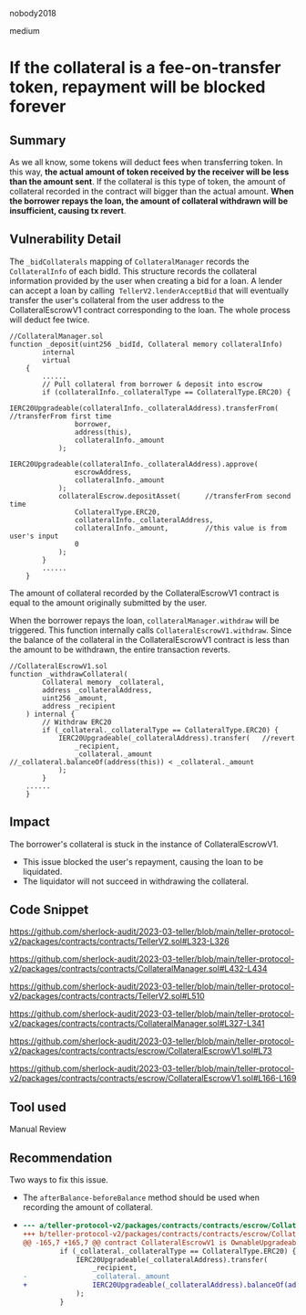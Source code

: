 nobody2018

medium

# If the collateral is a fee-on-transfer token, repayment will be blocked forever

## Summary

As we all know, some tokens will deduct fees when transferring token. In this way, **the actual amount of token received by the receiver will be less than the amount sent**. If the collateral is this type of token, the amount of collateral recorded in the contract will bigger than the actual amount. **When the borrower repays the loan, the amount of collateral withdrawn will be insufficient, causing tx revert**.

## Vulnerability Detail

The `_bidCollaterals` mapping of `CollateralManager` records the `CollateralInfo` of each bidId. This structure records the collateral information provided by the user when creating a bid for a loan. A lender can accept a loan by calling  `TellerV2.lenderAcceptBid` that will eventually transfer the user's collateral from the user address to the CollateralEscrowV1 contract corresponding to the loan. The whole process will deduct fee twice.

```solidity
//CollateralManager.sol
function _deposit(uint256 _bidId, Collateral memory collateralInfo)
        internal
        virtual
    {
        ......
        // Pull collateral from borrower & deposit into escrow
        if (collateralInfo._collateralType == CollateralType.ERC20) {
            IERC20Upgradeable(collateralInfo._collateralAddress).transferFrom(	//transferFrom first time
                borrower,
                address(this),
                collateralInfo._amount
            );
            IERC20Upgradeable(collateralInfo._collateralAddress).approve(
                escrowAddress,
                collateralInfo._amount
            );
            collateralEscrow.depositAsset(		//transferFrom second time
                CollateralType.ERC20,
                collateralInfo._collateralAddress,
                collateralInfo._amount,			//this value is from user's input
                0
            );
        }
        ......
    }
```

The amount of collateral recorded by the CollateralEscrowV1 contract is equal to the amount originally submitted by the user.

When the borrower repays the loan, `collateralManager.withdraw` will be triggered. This function internally calls `CollateralEscrowV1.withdraw`. Since the balance of the collateral in the CollateralEscrowV1 contract is less than the amount to be withdrawn, the entire transaction reverts.

```solidity
//CollateralEscrowV1.sol
function _withdrawCollateral(
        Collateral memory _collateral,
        address _collateralAddress,
        uint256 _amount,
        address _recipient
    ) internal {
        // Withdraw ERC20
        if (_collateral._collateralType == CollateralType.ERC20) {
            IERC20Upgradeable(_collateralAddress).transfer(   //revert
                _recipient,
                _collateral._amount	//_collateral.balanceOf(address(this)) < _collateral._amount
            );
        }
    ......
    }
```

## Impact

The borrower's collateral is stuck in the instance of CollateralEscrowV1.
- This issue blocked the user's repayment, causing the loan to be liquidated.
- The liquidator will not succeed in withdrawing the collateral.

## Code Snippet

https://github.com/sherlock-audit/2023-03-teller/blob/main/teller-protocol-v2/packages/contracts/contracts/TellerV2.sol#L323-L326

https://github.com/sherlock-audit/2023-03-teller/blob/main/teller-protocol-v2/packages/contracts/contracts/CollateralManager.sol#L432-L434

https://github.com/sherlock-audit/2023-03-teller/blob/main/teller-protocol-v2/packages/contracts/contracts/TellerV2.sol#L510

https://github.com/sherlock-audit/2023-03-teller/blob/main/teller-protocol-v2/packages/contracts/contracts/CollateralManager.sol#L327-L341

https://github.com/sherlock-audit/2023-03-teller/blob/main/teller-protocol-v2/packages/contracts/contracts/escrow/CollateralEscrowV1.sol#L73

https://github.com/sherlock-audit/2023-03-teller/blob/main/teller-protocol-v2/packages/contracts/contracts/escrow/CollateralEscrowV1.sol#L166-L169

## Tool used

Manual Review

## Recommendation

Two ways to fix this issue.

- The `afterBalance-beforeBalance` method should be used when recording the amount of collateral.
- 
    ```diff
    --- a/teller-protocol-v2/packages/contracts/contracts/escrow/CollateralEscrowV1.sol
    +++ b/teller-protocol-v2/packages/contracts/contracts/escrow/CollateralEscrowV1.sol
    @@ -165,7 +165,7 @@ contract CollateralEscrowV1 is OwnableUpgradeable, ICollateralEscrowV1 {
             if (_collateral._collateralType == CollateralType.ERC20) {
                 IERC20Upgradeable(_collateralAddress).transfer(
                     _recipient,
    -                _collateral._amount
    +                IERC20Upgradeable(_collateralAddress).balanceOf(address(this))
                 );
             }
    ```